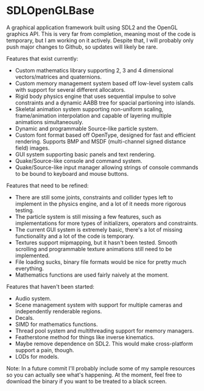 # SDLOpenGLBase
A graphical application framework built using SDL2 and the OpenGL graphics API. This is very far from completion, meaning most of the code is temporary, but I am working on it actively. Despite that, I will probably only push major changes to Github, so updates will likely be rare.

Features that exist currently:

* Custom mathematics library supporting 2, 3 and 4 dimensional vectors/matrices and quaternions.
* Custom memory management system based off low-level system calls with support for several different allocators.
* Rigid body physics engine that uses sequential impulse to solve constraints and a dynamic AABB tree for spacial partioning into islands.
* Skeletal animation system supporting non-uniform scaling, frame/animation interpolation and capable of layering multiple animations simultaneously.
* Dynamic and programmable Source-like particle system.
* Custom font format based off OpenType, designed for fast and efficient rendering. Supports BMP and MSDF (multi-channel signed distance field) images.
* GUI system supporting basic panels and text rendering.
* Quake/Source-like console and command system.
* Quake/Source-like input manager allowing strings of console commands to be bound to keyboard and mouse buttons.

Features that need to be refined:

* There are still some joints, constraints and collider types left to implement in the physics engine, and a lot of it needs more rigorous testing.
* The particle system is still missing a few features, such as implementations for more types of initializers, operators and constraints.
* The current GUI system is extremely basic, there's a lot of missing functionality and a lot of the code is temporary.
* Textures support mipmapping, but it hasn't been tested. Smooth scrolling and programmable texture animations still need to be implemented.
* File loading sucks, binary file formats would be nice for pretty much everything.
* Mathematics functions are used fairly naively at the moment.

Features that haven't been started:

* Audio system.
* Scene management system with support for multiple cameras and independently renderable regions.
* Decals.
* SIMD for mathematics functions.
* Thread pool system and multithreading support for memory managers.
* Featherstone method for things like inverse kinematics.
* Maybe remove dependence on SDL2. This would make cross-platform support a pain, though.
* LODs for models.

Note: In a future commit I'll probably include some of my sample resources so you can actually see what's happening. At the moment, feel free to download the binary if you want to be treated to a black screen.